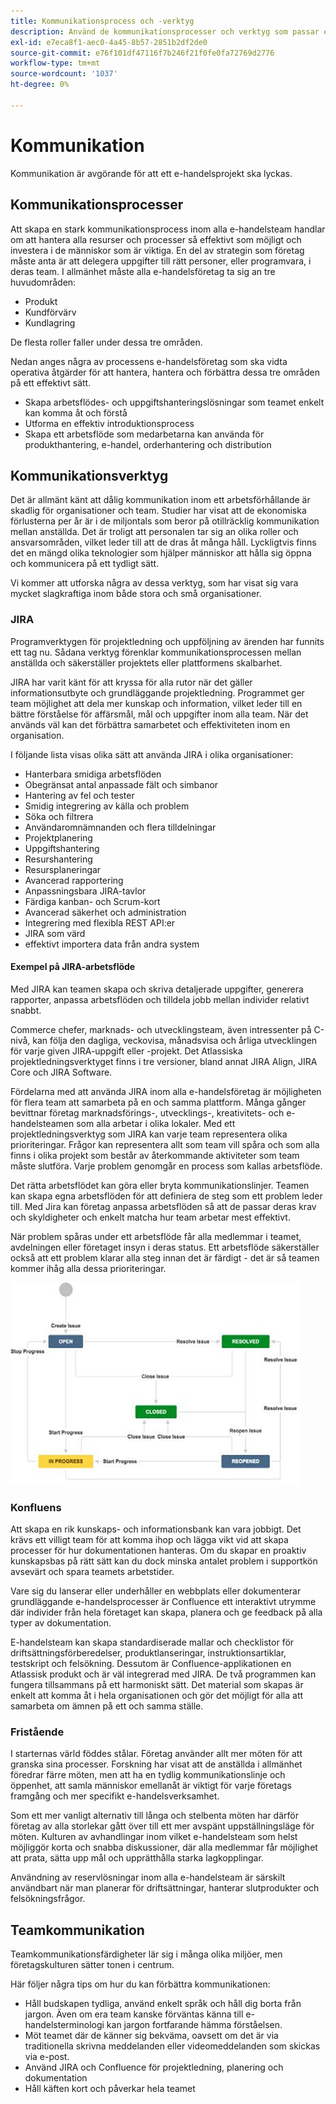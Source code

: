 ```yaml
---
title: Kommunikationsprocess och -verktyg
description: Använd de kommunikationsprocesser och verktyg som passar ert e-handelsteam.
exl-id: e7eca8f1-aec0-4a45-8b57-2851b2df2de0
source-git-commit: e76f101df47116f7b246f21f0fe0fa72769d2776
workflow-type: tm+mt
source-wordcount: '1037'
ht-degree: 0%

---
```


# Kommunikation

Kommunikation är avgörande för att ett e-handelsprojekt ska lyckas.

## Kommunikationsprocesser

Att skapa en stark kommunikationsprocess inom alla e-handelsteam handlar om att hantera alla resurser och processer så effektivt som möjligt och investera i de människor som är viktiga. En del av strategin som företag måste anta är att delegera uppgifter till rätt personer, eller programvara, i deras team. I allmänhet måste alla e-handelsföretag ta sig an tre huvudområden:

- Produkt
- Kundförvärv
- Kundlagring

De flesta roller faller under dessa tre områden.

Nedan anges några av processens e-handelsföretag som ska vidta operativa åtgärder för att hantera, hantera och förbättra dessa tre områden på ett effektivt sätt.

- Skapa arbetsflödes- och uppgiftshanteringslösningar som teamet enkelt kan komma åt och förstå
- Utforma en effektiv introduktionsprocess
- Skapa ett arbetsflöde som medarbetarna kan använda för produkthantering, e-handel, orderhantering och distribution

## Kommunikationsverktyg

Det är allmänt känt att dålig kommunikation inom ett arbetsförhållande är skadlig för organisationer och team. Studier har visat att de ekonomiska förlusterna per år är i de miljontals som beror på otillräcklig kommunikation mellan anställda. Det är troligt att personalen tar sig an olika roller och ansvarsområden, vilket leder till att de dras åt många håll. Lyckligtvis finns det en mängd olika teknologier som hjälper människor att hålla sig öppna och kommunicera på ett tydligt sätt.

Vi kommer att utforska några av dessa verktyg, som har visat sig vara mycket slagkraftiga inom både stora och små organisationer.

### JIRA

Programverktygen för projektledning och uppföljning av ärenden har funnits ett tag nu. Sådana verktyg förenklar kommunikationsprocessen mellan anställda och säkerställer projektets eller plattformens skalbarhet.

JIRA har varit känt för att kryssa för alla rutor när det gäller informationsutbyte och grundläggande projektledning. Programmet ger team möjlighet att dela mer kunskap och information, vilket leder till en bättre förståelse för affärsmål, mål och uppgifter inom alla team. När det används väl kan det förbättra samarbetet och effektiviteten inom en organisation.

I följande lista visas olika sätt att använda JIRA i olika organisationer:

- Hanterbara smidiga arbetsflöden
- Obegränsat antal anpassade fält och simbanor
- Hantering av fel och tester
- Smidig integrering av källa och problem
- Söka och filtrera
- Användaromnämnanden och flera tilldelningar
- Projektplanering
- Uppgiftshantering
- Resurshantering
- Resursplaneringar
- Avancerad rapportering
- Anpassningsbara JIRA-tavlor
- Färdiga kanban- och Scrum-kort
- Avancerad säkerhet och administration
- Integrering med flexibla REST API:er
- JIRA som värd
- effektivt importera data från andra system

#### Exempel på JIRA-arbetsflöde

Med JIRA kan teamen skapa och skriva detaljerade uppgifter, generera rapporter, anpassa arbetsflöden och tilldela jobb mellan individer relativt snabbt.

Commerce chefer, marknads- och utvecklingsteam, även intressenter på C-nivå, kan följa den dagliga, veckovisa, månadsvisa och årliga utvecklingen för varje given JIRA-uppgift eller -projekt. Det Atlassiska projektledningsverktyget finns i tre versioner, bland annat JIRA Align, JIRA Core och JIRA Software.

Fördelarna med att använda JIRA inom alla e-handelsföretag är möjligheten för flera team att samarbeta på en och samma plattform. Många gånger bevittnar företag marknadsförings-, utvecklings-, kreativitets- och e-handelsteamen som alla arbetar i olika lokaler. Med ett projektledningsverktyg som JIRA kan varje team representera olika prioriteringar. Frågor kan representera allt som team vill spåra och som alla finns i olika projekt som består av återkommande aktiviteter som team måste slutföra. Varje problem genomgår en process som kallas arbetsflöde.

Det rätta arbetsflödet kan göra eller bryta kommunikationslinjer. Teamen kan skapa egna arbetsflöden för att definiera de steg som ett problem leder till. Med Jira kan företag anpassa arbetsflöden så att de passar deras krav och skyldigheter och enkelt matcha hur team arbetar mest effektivt.

När problem spåras under ett arbetsflöde får alla medlemmar i teamet, avdelningen eller företaget insyn i deras status. Ett arbetsflöde säkerställer också att ett problem klarar alla steg innan det är färdigt - det är så teamen kommer ihåg alla dessa prioriteringar.

![Exempeldiagram för JIRA-arbetsflöde](../../assets/playbooks/jira-workflow-example.png)

### Konfluens

Att skapa en rik kunskaps- och informationsbank kan vara jobbigt. Det krävs ett villigt team för att komma ihop och lägga vikt vid att skapa processer för hur dokumentationen hanteras. Om du skapar en proaktiv kunskapsbas på rätt sätt kan du dock minska antalet problem i supportkön avsevärt och spara teamets arbetstider.

Vare sig du lanserar eller underhåller en webbplats eller dokumenterar grundläggande e-handelsprocesser är Confluence ett interaktivt utrymme där individer från hela företaget kan skapa, planera och ge feedback på alla typer av dokumentation.

E-handelsteam kan skapa standardiserade mallar och checklistor för driftsättningsförberedelser, produktlanseringar, instruktionsartiklar, testskript och felsökning. Dessutom är Confluence-applikationen en Atlassisk produkt och är väl integrerad med JIRA. De två programmen kan fungera tillsammans på ett harmoniskt sätt. Det material som skapas är enkelt att komma åt i hela organisationen och gör det möjligt för alla att samarbeta om ämnen på ett och samma ställe.

### Fristående

I starternas värld föddes stålar. Företag använder allt mer möten för att granska sina processer. Forskning har visat att de anställda i allmänhet föredrar färre möten, men att ha en tydlig kommunikationslinje och öppenhet, att samla människor emellanåt är viktigt för varje företags framgång och mer specifikt e-handelsverksamhet.

Som ett mer vanligt alternativ till långa och stelbenta möten har därför företag av alla storlekar gått över till ett mer avspänt uppställningsläge för möten. Kulturen av avhandlingar inom vilket e-handelsteam som helst möjliggör korta och snabba diskussioner, där alla medlemmar får möjlighet att prata, sätta upp mål och upprätthålla starka lagkopplingar.

Användning av reservlösningar inom alla e-handelsteam är särskilt användbart när man planerar för driftsättningar, hanterar slutprodukter och felsökningsfrågor.

## Teamkommunikation

Teamkommunikationsfärdigheter lär sig i många olika miljöer, men företagskulturen sätter tonen i centrum.

Här följer några tips om hur du kan förbättra kommunikationen:

- Håll budskapen tydliga, använd enkelt språk och håll dig borta från jargon. Även om era team kanske förväntas känna till e-handelsterminologi kan jargon fortfarande hämma förståelsen.
- Möt teamet där de känner sig bekväma, oavsett om det är via traditionella skrivna meddelanden eller videomeddelanden som skickas via e-post.
- Använd JIRA och Confluence för projektledning, planering och dokumentation
- Håll käften kort och påverkar hela teamet
